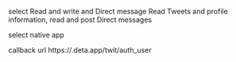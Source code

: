 
select Read and write and Direct message
Read Tweets and profile information, read and post Direct messages

select native app

callback url https://<detaappname>.deta.app/twit/auth_user
